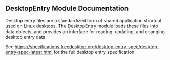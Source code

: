 ## DesktopEntry Module Documentation ##
Desktop entry files are a standardized form of shared application shortcut used 
on Linux desktops. The DesktopEntry module loads these files into data objects,
and provides an interface for reading, updating, and changing desktop entry 
data.

See https://specifications.freedesktop.org/desktop-entry-spec/desktop-entry-spec-latest.html
for the full desktop entry specification.

